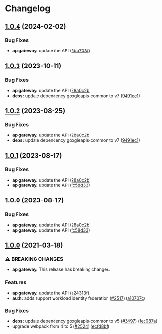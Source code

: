 # Changelog

## [1.0.4](https://github.com/googleapis/google-api-nodejs-client/compare/apigateway-v1.0.3...apigateway-v1.0.4) (2024-02-02)


### Bug Fixes

* **apigateway:** update the API ([6bb703f](https://github.com/googleapis/google-api-nodejs-client/commit/6bb703fa399a2517879f76a859e3c0fc854d078e))

## [1.0.3](https://github.com/googleapis/google-api-nodejs-client/compare/apigateway-v1.0.2...apigateway-v1.0.3) (2023-10-11)


### Bug Fixes

* **apigateway:** update the API ([28a0c2b](https://github.com/googleapis/google-api-nodejs-client/commit/28a0c2b909400dc17f8ea45a68417e9557815af9))
* **deps:** update dependency googleapis-common to v7 ([9491ec1](https://github.com/googleapis/google-api-nodejs-client/commit/9491ec1cdc3c413e7d73edcfcd59cf5c28a7c855))

## [1.0.2](https://github.com/googleapis/google-api-nodejs-client/compare/apigateway-v1.0.1...apigateway-v1.0.2) (2023-08-25)


### Bug Fixes

* **apigateway:** update the API ([28a0c2b](https://github.com/googleapis/google-api-nodejs-client/commit/28a0c2b909400dc17f8ea45a68417e9557815af9))
* **deps:** update dependency googleapis-common to v7 ([9491ec1](https://github.com/googleapis/google-api-nodejs-client/commit/9491ec1cdc3c413e7d73edcfcd59cf5c28a7c855))

## [1.0.1](https://github.com/googleapis/google-api-nodejs-client/compare/apigateway-v1.0.0...apigateway-v1.0.1) (2023-08-17)


### Bug Fixes

* **apigateway:** update the API ([28a0c2b](https://github.com/googleapis/google-api-nodejs-client/commit/28a0c2b909400dc17f8ea45a68417e9557815af9))
* **apigateway:** update the API ([fc58d33](https://github.com/googleapis/google-api-nodejs-client/commit/fc58d331a68ba3f5e2a84717fa20bd426ad0e038))

## 1.0.0 (2023-08-17)


### Bug Fixes

* **apigateway:** update the API ([28a0c2b](https://github.com/googleapis/google-api-nodejs-client/commit/28a0c2b909400dc17f8ea45a68417e9557815af9))
* **apigateway:** update the API ([fc58d33](https://github.com/googleapis/google-api-nodejs-client/commit/fc58d331a68ba3f5e2a84717fa20bd426ad0e038))

## [1.0.0](https://www.github.com/googleapis/google-api-nodejs-client/compare/apigateway-v0.1.0...apigateway-v1.0.0) (2021-03-18)


### ⚠ BREAKING CHANGES

* **apigateway:** This release has breaking changes.

### Features

* **apigateway:** update the API ([a24313f](https://www.github.com/googleapis/google-api-nodejs-client/commit/a24313f029f3cd3bc2d17ffe11567343164e4556))
* **auth:** adds support workload identity federation ([#2517](https://www.github.com/googleapis/google-api-nodejs-client/issues/2517)) ([a10707c](https://www.github.com/googleapis/google-api-nodejs-client/commit/a10707c477759e7c9ef6360a2fe800856fb600c1))


### Bug Fixes

* **deps:** update dependency googleapis-common to v5 ([#2497](https://www.github.com/googleapis/google-api-nodejs-client/issues/2497)) ([fec087a](https://www.github.com/googleapis/google-api-nodejs-client/commit/fec087abcf3d994dd41c3ffa0a0c12b1f9f09dae))
* upgrade webpack from 4 to 5  ([#2524](https://www.github.com/googleapis/google-api-nodejs-client/issues/2524)) ([ecfd8bf](https://www.github.com/googleapis/google-api-nodejs-client/commit/ecfd8bfcd06e1beabff7ec9a8c4000222379eb8d))
